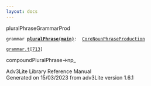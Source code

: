 ```yaml
---
layout: docs
---
```

<span class="title">pluralPhrase</span><span class="type">GrammarProd</span>

`grammar `**[`pluralPhrase(main)`](../object/pluralPhrase(main).html)**` :   `[`CoreNounPhraseProduction`](../object/CoreNounPhraseProduction.html)

[`grammar.t`](../file/grammar.t.html)`[`[`713`](../source/grammar.t.html#713)`]`



compoundPluralPhrase-\>np\_  





Adv3Lite Library Reference Manual  
Generated on 15/03/2023 from adv3Lite version 1.6.1


